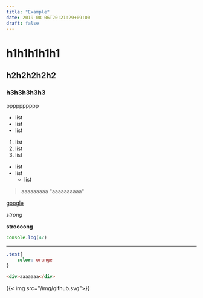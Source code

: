 ```yaml
---
title: "Example"
date: 2019-08-06T20:21:29+09:00
draft: false
---
```


# h1h1h1h1h1

## h2h2h2h2h2

### h3h3h3h3h3

pppppppppp

- list
- list
- list


1. list
2. list
3. list

* list
* list
    * list

> aaaaaaaaa
> "aaaaaaaaaa"

[google](https://google.co.jp)

*strong*

**stroooong**

```javascript
console.log(42)
```
------------

```css
.test{
    color: orange
}
```

```html
<div>aaaaaaa</div>
```

{{< img src="/img/github.svg">}}